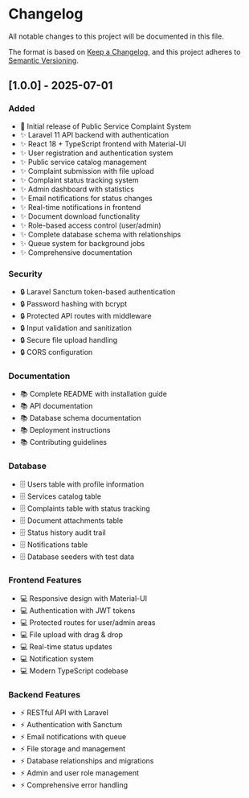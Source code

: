 # Changelog

All notable changes to this project will be documented in this file.

The format is based on [Keep a Changelog](https://keepachangelog.com/en/1.0.0/),
and this project adheres to [Semantic Versioning](https://semver.org/spec/v2.0.0.html).

## [1.0.0] - 2025-07-01

### Added
- 🎉 Initial release of Public Service Complaint System
- ✨ Laravel 11 API backend with authentication
- ✨ React 18 + TypeScript frontend with Material-UI
- ✨ User registration and authentication system
- ✨ Public service catalog management
- ✨ Complaint submission with file upload
- ✨ Complaint status tracking system
- ✨ Admin dashboard with statistics
- ✨ Email notifications for status changes
- ✨ Real-time notifications in frontend
- ✨ Document download functionality
- ✨ Role-based access control (user/admin)
- ✨ Complete database schema with relationships
- ✨ Queue system for background jobs
- ✨ Comprehensive documentation

### Security
- 🔒 Laravel Sanctum token-based authentication
- 🔒 Password hashing with bcrypt
- 🔒 Protected API routes with middleware
- 🔒 Input validation and sanitization
- 🔒 Secure file upload handling
- 🔒 CORS configuration

### Documentation
- 📚 Complete README with installation guide
- 📚 API documentation
- 📚 Database schema documentation
- 📚 Deployment instructions
- 📚 Contributing guidelines

### Database
- 🗄️ Users table with profile information
- 🗄️ Services catalog table
- 🗄️ Complaints table with status tracking
- 🗄️ Document attachments table
- 🗄️ Status history audit trail
- 🗄️ Notifications table
- 🗄️ Database seeders with test data

### Frontend Features
- 💻 Responsive design with Material-UI
- 💻 Authentication with JWT tokens
- 💻 Protected routes for user/admin areas
- 💻 File upload with drag & drop
- 💻 Real-time status updates
- 💻 Notification system
- 💻 Modern TypeScript codebase

### Backend Features
- ⚡ RESTful API with Laravel
- ⚡ Authentication with Sanctum
- ⚡ Email notifications with queue
- ⚡ File storage and management
- ⚡ Database relationships and migrations
- ⚡ Admin and user role management
- ⚡ Comprehensive error handling
